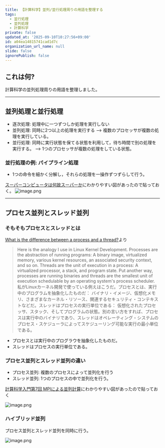 ```yaml
---
title: 【計算科学】並列/並行処理周りの用語を整理する
tags:
  - 並行処理
  - 並列処理
  - 計算科学
private: false
updated_at: '2025-09-10T10:27:56+09:00'
id: a04ea14815741cad1d7c
organization_url_name: null
slide: false
ignorePublish: false
---
```

## これは何?

計算科学の並列処理周りの用語を整理しました。

---


## 並列処理と並行処理

- 逐次処理: 処理中に一つずつしか処理を実行しない
- 並列処理: 同時に2つ以上の処理を実行する --> 複数のプロセッサが複数の処理を実行している。
- 並行処理: 同時に実行状態を保てる状態を利用して，待ち時間で別の処理を実行する。 --> 1つのプロセッサが複数の処理をしている状態。

### 並行処理の例: パイプライン処理

- 1つの命令を細かく分解し，それらの処理を一操作ずつずらして行う。

[スーパーコンピュータは何故スーパーか](https://www.media.kyoto-u.ac.jp/csu/wp-content/uploads/2017/09/unit-sc-intro-2017-2.pdf)にわかりやすい図があったので貼っておく。
![image.png](https://qiita-image-store.s3.ap-northeast-1.amazonaws.com/0/3718390/aac144d3-66d1-7933-cfe9-a656f2f1b821.png)

---

## プロセス並列とスレッド並列

### そもそもプロセスとスレッドとは

[What is the difference between a process and a thread?](https://www.quora.com/What-is-the-difference-between-a-process-and-a-thread/answer/Robert-Love-1)より
> Here is the analogy I use in Linux Kernel Development. Processes are the abstraction of running programs: A binary image, virtualized memory, various kernel resources, an associated security context, and so on. Threads are the unit of execution in a process: A virtualized processor, a stack, and program state. Put another way, processes are running binaries and threads are the smallest unit of execution schedulable by an operating system's process scheduler.
> 私がLinuxカーネル開発で使っている例えはこうだ。プロセスとは、実行中のプログラムを抽象化したものだ： バイナリ・イメージ、仮想化メモリ、さまざまなカーネル・リソース、関連するセキュリティ・コンテキストなどだ。スレッドはプロセスの実行単位である： 仮想化されたプロセッサ、スタック、そしてプログラムの状態。別の言い方をすれば、プロセスは実行中のバイナリであり、スレッドはオペレーティング・システムのプロセス・スケジューラによってスケジューリング可能な実行の最小単位である。

- プロセスとは実行中のプログラウを抽象化したものだ。
- スレッドはプロセスの実行単位である。

### プロセス並列とスレッド並列の違い

- プロセス並列: 複数のプロセスによって並列化を行う
- スレッド並列: 1つのプロセスの中で並列化を行う。

[計算科学入門第7回 MPIによる並列計算](https://www-is.amp.i.kyoto-u.ac.jp/data/sekido/20140521-1.pdf)にわかりやすい図があったので貼っておく

![image.png](https://qiita-image-store.s3.ap-northeast-1.amazonaws.com/0/3718390/89568857-07c5-2503-6a03-d010f55679ee.png)

### ハイブリッド並列

プロセス並列とスレッド並列を同時に行う。

![image.png](https://qiita-image-store.s3.ap-northeast-1.amazonaws.com/0/3718390/27f779f1-3d70-d152-a143-c98ba45d9067.png)


